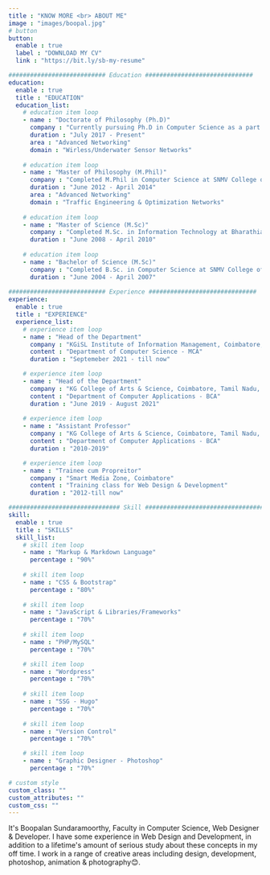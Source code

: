 ```yaml
---
title : "KNOW MORE <br> ABOUT ME"
image : "images/boopal.jpg"
# button
button:
  enable : true
  label : "DOWNLOAD MY CV"
  link : "https://bit.ly/sb-my-resume"

########################### Education ##############################
education:
  enable : true
  title : "EDUCATION"
  education_list:
    # education item loop
    - name : "Doctorate of Philosophy (Ph.D)"
      company : "Currently pursuing Ph.D in Computer Science as a part time in PKR College of Arts for Women"
      duration : "July 2017 - Present"
      area : "Advanced Networking"
      domain : "Wirless/Underwater Sensor Networks"
    
    # education item loop
    - name : "Master of Philosophy (M.Phil)"
      company : "Completed M.Phil in Computer Science at SNMV College of Arts and Science"
      duration : "June 2012 - April 2014"
      area : "Advanced Networking"
      domain : "Traffic Engineering & Optimization Networks"
    
    # education item loop
    - name : "Master of Science (M.Sc)"
      company : "Completed M.Sc. in Information Technology at Bharathiar University"
      duration : "June 2008 - April 2010"
    
    # education item loop
    - name : "Bachelor of Science (M.Sc)"
      company : "Completed B.Sc. in Computer Science at SNMV College of Arts and Science"
      duration : "June 2004 - April 2007"
      
########################### Experience ##############################
experience:
  enable : true
  title : "EXPERIENCE"
  experience_list: 
    # experience item loop
    - name : "Head of the Department"
      company : "KGiSL Institute of Information Management, Coimbatore, Tamil Nadu, India"
      content : "Department of Computer Science - MCA"
      duration : "Septemeber 2021 - till now"

    # experience item loop
    - name : "Head of the Department"
      company : "KG College of Arts & Science, Coimbatore, Tamil Nadu, India"
      content : "Department of Computer Applications - BCA"
      duration : "June 2019 - August 2021"
    
    # experience item loop
    - name : "Assistant Professor"
      company : "KG College of Arts & Science, Coimbatore, Tamil Nadu, India"
      content : "Department of Computer Applications - BCA"
      duration : "2010-2019"

    # experience item loop
    - name : "Trainee cum Propreitor"
      company : "Smart Media Zone, Coimbatore"
      content : "Training class for Web Design & Development"
      duration : "2012-till now"

############################### Skill #################################
skill:
  enable : true
  title : "SKILLS"
  skill_list:
    # skill item loop
    - name : "Markup & Markdown Language"
      percentage : "90%"
      
    # skill item loop
    - name : "CSS & Bootstrap"
      percentage : "80%"
      
    # skill item loop
    - name : "JavaScript & Libraries/Frameworks"
      percentage : "70%"
      
    # skill item loop
    - name : "PHP/MySQL"
      percentage : "70%"

    # skill item loop
    - name : "Wordpress"
      percentage : "70%"
    
    # skill item loop
    - name : "SSG - Hugo"
      percentage : "70%"
    
    # skill item loop
    - name : "Version Control"
      percentage : "70%"

    # skill item loop
    - name : "Graphic Designer - Photoshop"
      percentage : "70%"

# custom style
custom_class: "" 
custom_attributes: "" 
custom_css: ""
---
```


It's Boopalan Sundaramoorthy, Faculty in Computer Science, Web Designer & Developer. I have some experience in Web Design and Development, in addition to a lifetime's amount of serious study about these concepts in my off time. I work in a range of creative areas including design, development, photoshop, animation & photography😊.